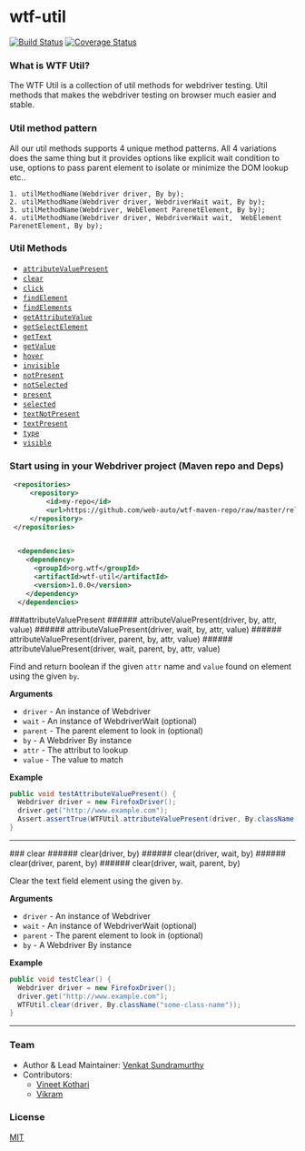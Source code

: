 wtf-util
========

[![Build Status](https://travis-ci.org/web-auto/wtf-util.svg?branch=master)](https://travis-ci.org/web-auto/wtf-util)
[![Coverage Status](https://coveralls.io/repos/web-auto/wtf-util/badge.png?branch=master)](https://coveralls.io/r/web-auto/wtf-util?branch=master)

### What is WTF Util?
The WTF Util is a collection of util methods for webdriver testing. Util methods that makes the webdriver testing on browser  much easier and stable.

### Util method pattern
All our util methods supports 4 unique method patterns. All 4 variations does the same thing but it provides options like explicit wait condition to use, options to pass parent element to isolate or minimize the DOM lookup etc..

```
1. utilMethodName(Webdriver driver, By by);
2. utilMethodName(Webdriver driver, WebdriverWait wait, By by);
3. utilMethodName(Webdriver, WebElement ParenetElement, By by);
4. utilMethodName(Webdriver driver, WebdriverWait wait,  WebElement ParenetElement, By by);
```

### Util Methods
* [`attributeValuePresent`](#attributeValuePresent)
* [`clear`](#clear)
* [`click`](#click)
* [`findElement`](#findElement)
* [`findElements`](#findElements)
* [`getAttributeValue`](#getAttributeValue)
* [`getSelectElement`](#getSelectElement)
* [`getText`](#getText)
* [`getValue`](#getValue)
* [`hover`](#hover)
* [`invisible`](#invisible)
* [`notPresent`](#notPresent)
* [`notSelected`](#notSelected)
* [`present`](#present)
* [`selected`](#selected)
* [`textNotPresent`](#textNotPresent)
* [`textPresent`](#textPresent)
* [`type`](#type)
* [`visible`](#visible)


### Start using in your Webdriver project (Maven repo and Deps)
```xml
 <repositories>
     <repository>
         <id>my-repo</id>
         <url>https://github.com/web-auto/wtf-maven-repo/raw/master/releases</url>
     </repository>
 </repositories>


  <dependencies>
    <dependency>
      <groupId>org.wtf</groupId>
      <artifactId>wtf-util</artifactId>
      <version>1.0.0</version>
    </dependency>
  </dependencies>
```

<a name="attributeValuePresent" />
###attributeValuePresent
###### attributeValuePresent(driver, by, attr, value)
###### attributeValuePresent(driver, wait, by, attr, value)
###### attributeValuePresent(driver, parent, by, attr, value)
###### attributeValuePresent(driver, wait, parent, by, attr, value)

Find and return boolean if the given `attr` name and `value` found on element using the given `by`.

__Arguments__

* `driver` - An instance of Webdriver
* `wait` - An instance of WebdriverWait (optional) 
* `parent` - The parent element to look in (optional)
* `by` - A Webdriver By instance
* `attr` - The attribut to lookup
* `value` - The value to match

__Example__

```java
public void testAttributeValuePresent() {
  Webdriver driver = new FirefoxDriver();
  driver.get("http://www.example.com");
  Assert.assertTrue(WTFUtil.attributeValuePresent(driver, By.className("some-class-name"), "myattr", "my-attr-value"));
}
```

---------------------------------------


<a name="clear" />
### clear
###### clear(driver, by)
###### clear(driver, wait, by)
###### clear(driver, parent, by)
###### clear(driver, wait, parent, by)

Clear the text field element using the given `by`.

__Arguments__

* `driver` - An instance of Webdriver
* `wait` - An instance of WebdriverWait (optional) 
* `parent` - The parent element to look in (optional)
* `by` - A Webdriver By instance

__Example__

```java
public void testClear() {
  Webdriver driver = new FirefoxDriver();
  driver.get("http://www.example.com");
  WTFUtil.clear(driver, By.className("some-class-name"));
}
```

---------------------------------------

### Team

 * Author & Lead Maintainer: [Venkat Sundramurthy](https://github.com/vsundramurthy)
 * Contributors:
   * [Vineet Kothari](https://github.com/geekdevil)
   * [Vikram](https://github.com/vikram1711)

### License

  [MIT](LICENSE)

